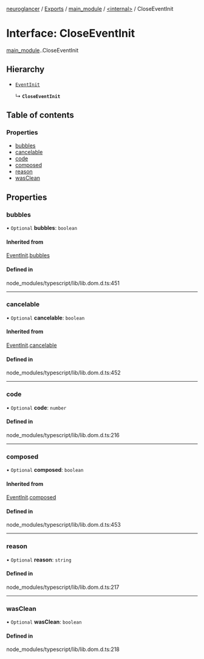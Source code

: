 [neuroglancer](../README.md) / [Exports](../modules.md) / [main\_module](../modules/main_module.md) / [<internal\>](../modules/main_module._internal_.md) / CloseEventInit

# Interface: CloseEventInit

[main_module](../modules/main_module.md).[<internal>](../modules/main_module._internal_.md).CloseEventInit

## Hierarchy

- [`EventInit`](main_module._internal_.EventInit.md)

  ↳ **`CloseEventInit`**

## Table of contents

### Properties

- [bubbles](main_module._internal_.CloseEventInit.md#bubbles)
- [cancelable](main_module._internal_.CloseEventInit.md#cancelable)
- [code](main_module._internal_.CloseEventInit.md#code)
- [composed](main_module._internal_.CloseEventInit.md#composed)
- [reason](main_module._internal_.CloseEventInit.md#reason)
- [wasClean](main_module._internal_.CloseEventInit.md#wasclean)

## Properties

### bubbles

• `Optional` **bubbles**: `boolean`

#### Inherited from

[EventInit](main_module._internal_.EventInit.md).[bubbles](main_module._internal_.EventInit.md#bubbles)

#### Defined in

node_modules/typescript/lib/lib.dom.d.ts:451

___

### cancelable

• `Optional` **cancelable**: `boolean`

#### Inherited from

[EventInit](main_module._internal_.EventInit.md).[cancelable](main_module._internal_.EventInit.md#cancelable)

#### Defined in

node_modules/typescript/lib/lib.dom.d.ts:452

___

### code

• `Optional` **code**: `number`

#### Defined in

node_modules/typescript/lib/lib.dom.d.ts:216

___

### composed

• `Optional` **composed**: `boolean`

#### Inherited from

[EventInit](main_module._internal_.EventInit.md).[composed](main_module._internal_.EventInit.md#composed)

#### Defined in

node_modules/typescript/lib/lib.dom.d.ts:453

___

### reason

• `Optional` **reason**: `string`

#### Defined in

node_modules/typescript/lib/lib.dom.d.ts:217

___

### wasClean

• `Optional` **wasClean**: `boolean`

#### Defined in

node_modules/typescript/lib/lib.dom.d.ts:218
